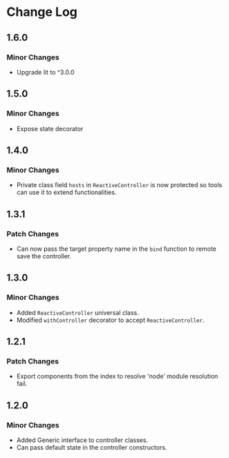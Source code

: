 # Change Log

## 1.6.0

### Minor Changes

- Upgrade lit to ^3.0.0

## 1.5.0

### Minor Changes

- Expose state decorator

## 1.4.0

### Minor Changes

- Private class field `hosts` in `ReactiveController` is now protected so tools can use it to extend functionalities.

## 1.3.1

### Patch Changes

- Can now pass the target property name in the `bind` function to remote save the controller.

## 1.3.0

### Minor Changes

- Added `ReactiveController` universal class.
- Modified `withController` decorator to accept `ReactiveController`.

## 1.2.1

### Patch Changes

- Export components from the index to resolve 'node' module resolution fail.

## 1.2.0

### Minor Changes

- Added Generic interface to controller classes.
- Can pass default state in the controller constructors.
